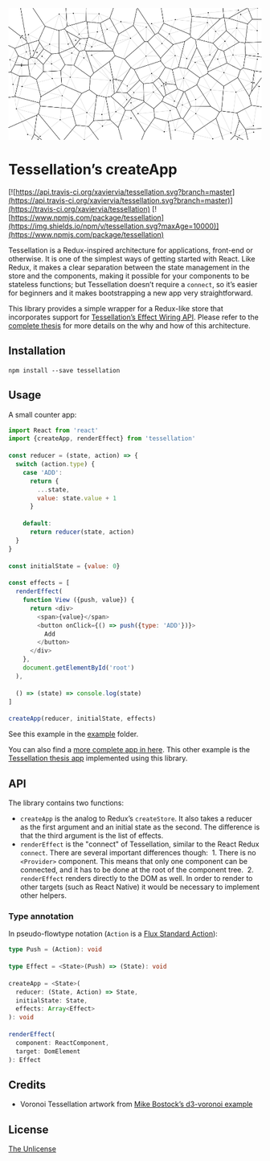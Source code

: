 ![tessellation](image.png)

# Tessellation’s createApp

[![https://api.travis-ci.org/xaviervia/tessellation.svg?branch=master](https://api.travis-ci.org/xaviervia/tessellation.svg?branch=master)](https://travis-ci.org/xaviervia/tessellation) [![https://www.npmjs.com/package/tessellation](https://img.shields.io/npm/v/tessellation.svg?maxAge=10000)](https://www.npmjs.com/package/tessellation)

Tessellation is a Redux-inspired architecture for applications, front-end or otherwise. It is one of the simplest ways of getting started with React. Like Redux, it makes a clear separation between the state management in the store and the components, making it possible for your components to be stateless functions; but Tessellation doesn’t require a `connect`, so it’s easier for beginners and it makes bootstrapping a new app very straightforward.

This library provides a simple wrapper for a Redux-like store that incorporates support for [Tessellation’s Effect Wiring API](https://github.com/xaviervia/tessellation#effect-wiring-api). Please refer to the [complete thesis](https://github.com/xaviervia/tessellation) for more details on the why and how of this architecture.

## Installation

```
npm install --save tessellation
```

## Usage

A small counter app:

```javascript
import React from 'react'
import {createApp, renderEffect} from 'tessellation'

const reducer = (state, action) => {
  switch (action.type) {
    case 'ADD':
      return {
        ...state,
        value: state.value + 1
      }

    default:
      return reducer(state, action)
  }
}

const initialState = {value: 0}

const effects = [
  renderEffect(
    function View ({push, value}) {
      return <div>
        <span>{value}</span>
        <button onClick={() => push({type: 'ADD'})}>
          Add
        </button>
      </div>
    },
    document.getElementById('root')
  ),

  () => (state) => console.log(state)
]

createApp(reducer, initialState, effects)
```

See this example in the [example](example/src/index.js) folder.

You can also find a [more complete app in here](https://github.com/xaviervia/tessellation/blob/master/variations/with-library/src/index.js). This other example is the [Tessellation thesis app](https://xaviervia.github.io/tessellation/) implemented using this library.

## API

The library contains two functions:

- `createApp` is the analog to Redux’s `createStore`. It also takes a reducer as the first argument and an initial state as the second. The difference is that the third argument is the list of effects.
- `renderEffect` is the "connect" of Tessellation, similar to the React Redux `connect`. There are several important differences though:
  1. There is no `<Provider>` component. This means that only one component can be connected, and it has to be done at the root of the component tree.
  2. `renderEffect` renders directly to the DOM as well. In order to render to other targets (such as React Native) it would be necessary to implement other helpers.

### Type annotation

In pseudo-flowtype notation (`Action` is a [Flux Standard Action](https://github.com/acdlite/flux-standard-action)):

```typescript
type Push = (Action): void

type Effect = <State>(Push) => (State): void

createApp = <State>(
  reducer: (State, Action) => State,
  initialState: State,
  effects: Array<Effect>
): void

renderEffect(
  component: ReactComponent,
  target: DomElement
): Effect
```

## Credits

- Voronoi Tessellation artwork from [Mike Bostock’s d3-voronoi example](https://bl.ocks.org/mbostock/4060366)

## License

[The Unlicense](../../LICENSE)

